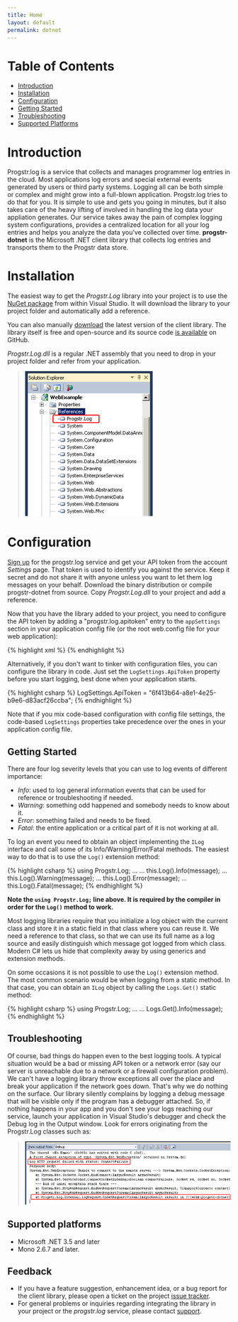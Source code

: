 ```yaml
---
title: Home
layout: default
permalink: dotnet
---
```

Table of Contents
=================
* [Introduction](#introduction)
* [Installation](#installation)
* [Configuration](#configuration)
* [Getting Started](#getting_started)
* [Troubleshooting](#troubleshooting)
* [Supported Platforms](#supported_platforms)

Introduction
=====================
Progstr.log is a service that collects and manages programmer log entries in the cloud. Most applications log errors and special external events generated by users or third party systems. Logging all can be both simple or complex and might grow into a full-blown application. Progstr.log tries to do that for you. It is simple to use and gets you going in minutes, but it also takes care of the heavy lifting of involved in handling the log data your appliation generates. Our service takes away the pain of complex logging system configurations, provides a centralized location for all your log entries and helps you analyze the data you’ve collected over time. **progstr-dotnet** is the Microsoft .NET client library that collects log entries and transports them to the Progstr data store.

Installation
============
The easiest way to get the *Progstr.Log* library into your project is to use the [NuGet package](http://nuget.org/List/Packages/Progstr.Log) from within Visual Studio. It will download the library to your project folder and automatically add a reference.

You can also manually [download](https://github.com/progstr/progstr-dotnet/downloads) the latest version of the client library. The library itself is free and open-source and its source code [is available](https://github.com/progstr/progstr-dotnet) on GitHub.

*Progstr.Log.dll* is a regular .NET assembly that you need to drop in your project folder and refer from your application. 

> ![Add reference](images/add-reference.png)

Configuration
=============

[Sign up](https://app.progstr.com/signup) for the progstr.log service and get your API token from the account *Settings* page. That token is used to identify you against the service. Keep it secret and do not share it with anyone unless you want to let them log messages on your behalf.
Download the binary distribution or compile progstr-dotnet from source. Copy *Progstr.Log.dll* to your project and add a reference.

Now that you have the library added to your project, you need to configure the API token by adding a "progstr.log.apitoken" entry to the `appSettings` section in your application config file (or the root web.config file for your web application):

{% highlight xml %}
<appSettings>
    <add key="progstr.log.apitoken" value="6f413b64-a8e1-4e25-b9e6-d83acf26ccba" />
</appSettings>
{% endhighlight %}

Alternatively, if you don't want to tinker with configuration files, you can configure the library in code. Just set the `LogSettings.ApiToken` property before you start logging, best done when your application starts.

{% highlight csharp %}
LogSettings.ApiToken = "6f413b64-a8e1-4e25-b9e6-d83acf26ccba";
{% endhighlight %}

Note that if you mix code-based configuration with config file settings, the code-based `LogSettings` properties take precedence over the ones in your application config file.

Getting Started
-------------------------
There are four log severity levels that you can use to log events of different importance:

* *Info*: used to log general information events that can be used for reference or troubleshooting if needed.
* *Warning*: something odd happened and somebody needs to know about it.
* *Error*: something failed and needs to be fixed.
* *Fatal*: the entire application or a critical part of it is not working at all.

To log an event you need to obtain an object implementing the `ILog` interface and call some of its Info/Warning/Error/Fatal methods. The easiest way to do that is to use the `Log()` extension method:

{% highlight csharp %}
using Progstr.Log;
...
...
this.Log().Info(message);
...
this.Log().Warning(message);
...
this.Log().Error(message);
...
this.Log().Fatal(message);
{% endhighlight %}

**Note the `using Progstr.Log;` line above. It is required by the compiler in order for the `Log()` method to work.**

Most logging libraries require that you initialize a log object with the current class and store it in a static field in that class where you can reuse it. We need a reference to that class, so that we can use its full name as a log source and easily distinguish which message got logged from which class. Modern C# lets us hide that complexity away by using generics and extension methods.

On some occasions it is not possible to use the `Log()` extension method. The most common scenario would be when logging from a static method. In that case, you can obtain an `ILog` object by calling the `Logs.Get()` static method:

{% highlight csharp %}
using Progstr.Log;
...
...
Logs.Get<MyClass>().Info(message);
{% endhighlight %}

Troubleshooting
------------------------
Of course, bad things do happen even to the best logging tools. A typical situation would be a bad or missing API token or a network error (say our server is unreachable due to a network or a firewall configuration problem). We can't have a logging library throw exceptions all over the place and break your application if the network goes down. That's why we do nothing on the surface. Our library silently complains by logging a debug message that will be visible only if the program has a debugger attached. So, if nothing happens in your app and you don't see your logs reaching our service, launch your application in Visual Studio's debugger and check the Debug log in the Output window. Look for errors originating from the Progstr.Log classes such as:

> ![Network error](images/network-error.png)


Supported platforms
------------------------
* Microsoft .NET 3.5 and later
* Mono 2.6.7 and later.

Feedback
--------
* If you have a feature suggestion, enhancement idea, or a bug report for the client library, please open a ticket on the project [issue tracker](https://github.com/progstr/progstr-dotnet/issues).
* For general problems or inquiries regarding integrating the library in your project or the *progstr.log* service, please contact [support](http://support.progstr.com).
